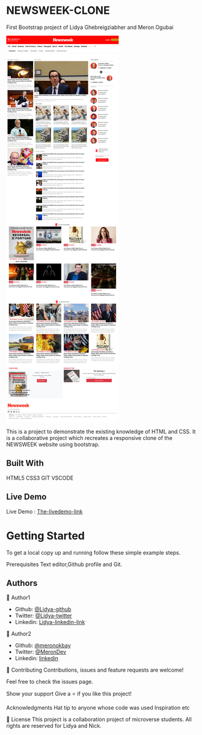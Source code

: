# NEWSWEEK-CLONE


First Bootstrap project of Lidya Ghebreigziabher and Meron Ogubai

<img src="images/screenshot.jpg" alt="NEWSWEEK_CLONE">

This is a project to demonstrate the existing knowledge of HTML and CSS. It is a collaborative project which recreates a responsive clone of the NEWSWEEK website using bootstrap.

## Built With
 HTML5
 CSS3
 GIT
 VSCODE

## Live Demo
Live Demo : [The-livedemo-link](https://pedantic-spence-937d4e.netlify.app)

<h1>Getting Started</h1>

To get a local copy up and running follow these simple example steps.

Prerequisites Text editor,Github profile and Git.

<h2>Authors</h2>

👤 Author1

- Github: [@Lidya-github ](https://github.com/Lidya1234)
- Twitter: [@Lidya-twitter](https://twitter.com/Lidya42676629)
- Linkedin: [Lidya-linkedin-link](https://www.linkedin.com/in/lidya-ghebreigziabher-4a94391aa/)


👤 Author2
- Github: [@meronokbay](https://github.com/meronokbay)
- Twitter: [@MeronDev](https://twitter.com/MeronDev)
- Linkedin: [linkedin](https://linkedin.com/in/meron-ogbai-467414198/)


🤝 Contributing Contributions, issues and feature requests are welcome!

Feel free to check the issues page.

Show your support Give a ⭐️ if you like this project!

Acknowledgments Hat tip to anyone whose code was used Inspiration etc

📝 License This project is a collaboration project of microverse students. All rights are reserved for Lidya and Nick.

